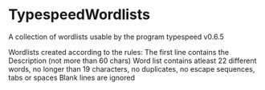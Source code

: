 # TypespeedWordlists
A collection of wordlists usable by the program typespeed v0.6.5 

Wordlists created according to the rules:
The first line contains the Description (not more than 60 chars)
Word list contains atleast 22 different words, no longer than 19 characters, no duplicates, no escape sequences, tabs or spaces
Blank lines are ignored



